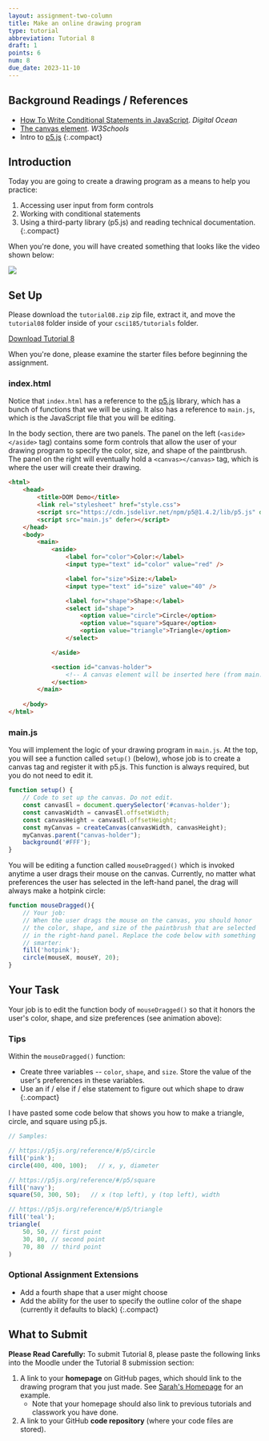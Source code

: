 ```yaml
---
layout: assignment-two-column
title: Make an online drawing program
type: tutorial
abbreviation: Tutorial 8
draft: 1
points: 6
num: 8
due_date: 2023-11-10
---
```


## Background Readings / References
* <a href="https://www.digitalocean.com/community/tutorials/how-to-write-conditional-statements-in-javascript" target="_blank">How To Write Conditional Statements in JavaScript</a>. <em>Digital Ocean</em>  
* <a href="https://www.w3schools.com/html/html5_canvas.asp" target="_blank">The canvas element</a>. <em>W3Schools</em>  
* Intro to <a href="https://p5js.org/" target="_blank">p5.js</a>
{:.compact}

## Introduction 
Today you are going to create a drawing program as a means to help you practice:
1. Accessing user input from form controls
1. Working with conditional statements
1. Using a third-party library (p5.js) and reading technical documentation.
{:.compact}

When you're done, you will have created something that looks like the video shown below:

<img class="medium frame" src="/fall2023/assets/images/tutorials/tutorial08/drawing.gif"/>


## Set Up
Please download the `tutorial08.zip` zip file, extract it, and move the `tutorial08` folder inside of your `csci185/tutorials` folder.

<a href="/fall2023/course-files/tutorials/tutorial08.zip" class="nu-button">Download Tutorial 8 <i class="fas fa-download"></i></a> 

When you're done, please examine the starter files before beginning the assignment.

### index.html
Notice that `index.html` has a reference to the <a href="https://p5js.org/reference/" target="_blank">p5.js</a> library, which has a bunch of functions that we will be using. It also has a reference to `main.js`, which is the JavaScript file that you will be editing.

In the body section, there are two panels. The panel on the left (`<aside></aside>` tag) contains some form controls that allow the user of your drawing program to specify the color, size, and shape of the paintbrush. The panel on the right will eventually hold a `<canvas></canvas>` tag, which is where the user will create their drawing.

```html
<html>
    <head>
        <title>DOM Demo</title>
        <link rel="stylesheet" href="style.css">
        <script src="https://cdn.jsdelivr.net/npm/p5@1.4.2/lib/p5.js" defer></script>
        <script src="main.js" defer></script>
    </head>
    <body>
        <main>
            <aside>
                <label for="color">Color:</label>
                <input type="text" id="color" value="red" />

                <label for="size">Size:</label>
                <input type="text" id="size" value="40" />

                <label for="shape">Shape:</label>
                <select id="shape">
                    <option value="circle">Circle</option>
                    <option value="square">Square</option>
                    <option value="triangle">Triangle</option>
                </select>

            </aside>

            <section id="canvas-holder"> 
                <!-- A canvas element will be inserted here (from main.js) -->
            </section>
        </main>
    
    </body>
</html>
```


### main.js
You will implement the logic of your drawing program in `main.js`. At the top, you will see a function called `setup()` (below), whose job is to create a canvas tag and register it with p5.js. This function is always required, but you do not need to edit it.

```js
function setup() {
    // Code to set up the canvas. Do not edit.
    const canvasEl = document.querySelector('#canvas-holder');
    const canvasWidth = canvasEl.offsetWidth;
    const canvasHeight = canvasEl.offsetHeight; 
    const myCanvas = createCanvas(canvasWidth, canvasHeight);
    myCanvas.parent("canvas-holder");
    background('#FFF');
}
```

You will be editing a function called `mouseDragged()` which is invoked anytime a user drags their mouse on the canvas. Currently, no matter what preferences the user has selected in the left-hand panel, the drag will always make a hotpink circle:

```js
function mouseDragged(){
    // Your job:
    // When the user drags the mouse on the canvas, you should honor
    // the color, shape, and size of the paintbrush that are selected
    // in the right-hand panel. Replace the code below with something
    // smarter:
    fill('hotpink');
    circle(mouseX, mouseY, 20);
}
```

## Your Task
Your job is to edit the function body of `mouseDragged()` so that it honors the user's color, shape, and size preferences (see animation above):


### Tips
Within the `mouseDragged()` function:
* Create three variables -- `color`, `shape`, and `size`. Store the value of the user's preferences in these variables.
* Use an if / else if / else statement to figure out which shape to draw
{:.compact}

I have pasted some code below that shows you how to make a triangle, circle, and square using p5.js.

```js
// Samples:

// https://p5js.org/reference/#/p5/circle
fill('pink');
circle(400, 400, 100);   // x, y, diameter

// https://p5js.org/reference/#/p5/square
fill('navy');
square(50, 300, 50);   // x (top left), y (top left), width

// https://p5js.org/reference/#/p5/triangle
fill('teal');
triangle(
    50, 50, // first point
    30, 80, // second point
    70, 80  // third point
)
```

### Optional Assignment Extensions
* Add a fourth shape that a user might choose
* Add the ability for the user to specify the outline color of the shape (currently it defaults to black)
{:.compact}

## What to Submit
**Please Read Carefully:** To submit Tutorial 8, please paste the following links into the Moodle under the Tutorial 8 submission section:

1. A link to your **homepage** on GitHub pages, which should link to the drawing program that you just made. See <a href="https://vanwars.github.io/csci185-coursework" target="_blank">Sarah's Homepage</a> for an example.
    * Note that your homepage should also link to previous tutorials and classwork you have done.
2. A link to your GitHub **code repository** (where your code files are stored).
